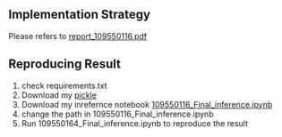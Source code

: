 ## Implementation Strategy
Please refers to [report_109550116.pdf](https://github.com/jerrychild999922/NYCU_2021_OOP/blob/main/Dungeon/report_109550116.pdf)


## Reproducing Result
1. check requirements.txt
2. Download my [pickle](https://github.com/jerrychild999922/ML_final/tree/main/pickle)
2. Download my inrefernce notebook [109550116_Final_inference.ipynb](https://github.com/jerrychild999922/ML_final/blob/main/109550116_Final_inference.ipynb)
3. change the path in 109550116_Final_inference.ipynb
4. Run 109550164_Final_inference.ipynb to reproduce the result
